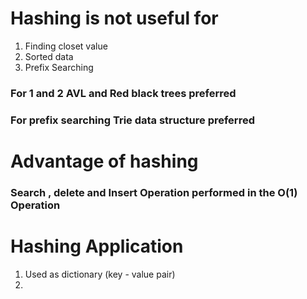 # Hashing is not useful for
1. Finding closet value  
2. Sorted data
3. Prefix Searching

###  For 1 and 2 AVL and Red black trees preferred
### For prefix searching Trie data structure preferred

# Advantage of hashing
### Search , delete and Insert Operation performed in the O(1) Operation



# Hashing Application

1. Used as dictionary (key - value pair)
2. 